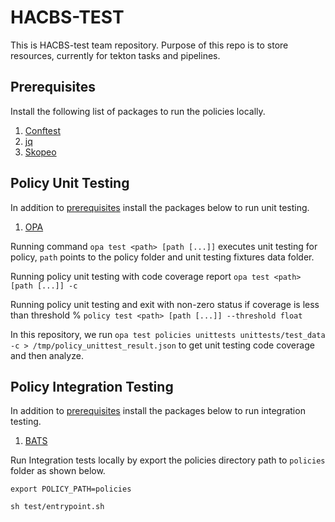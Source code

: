 # HACBS-TEST
This is HACBS-test team repository.
Purpose of this repo is to store resources, currently for tekton tasks and pipelines.

## Prerequisites

Install the following list of packages to run the policies locally.

  1. [Conftest](https://www.conftest.dev/install/)
  2. [jq](https://snapcraft.io/jq)
  3. [Skopeo](https://github.com/containers/skopeo/blob/main/install.md)

## Policy Unit Testing

In addition to [prerequisites](https://github.com/redhat-appstudio/hacbs-test#prerequisites) install the packages below to run unit testing.

  1. [OPA](https://www.openpolicyagent.org/docs/latest/#running-opa)

Running command `opa test <path> [path [...]]` executes unit testing for policy, `path` points to the policy folder and unit testing fixtures data folder.

Running policy unit testing with code coverage report `opa test <path> [path [...]] -c`

Running policy unit testing and exit with non-zero status if coverage is less than threshold % `policy test <path> [path [...]] --threshold float`

In this repository, we run `opa test policies unittests unittests/test_data -c > /tmp/policy_unittest_result.json` to get unit testing code coverage and then analyze.

## Policy Integration Testing

In addition to [prerequisites](https://github.com/redhat-appstudio/hacbs-test#prerequisites) install the packages below to run integration testing.

  1. [BATS](https://github.com/bats-core/bats-core/releases)

Run Integration tests locally by export the policies directory path to `policies` folder as shown below.

`export POLICY_PATH=policies`

`sh test/entrypoint.sh`
